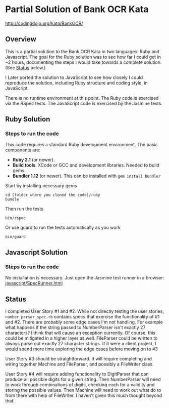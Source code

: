 # Partial Solution of Bank OCR Kata

<http://codingdojo.org/kata/BankOCR/>

## Overview

This is a partial solution to the Bank OCR Kata in two languages: Ruby and Javascript.
The goal for the Ruby solution was to see how far I could get in ~2 hours, documenting
the steps I would take towards a complete solution. (See [Status](#status) below.)

I Later ported the solution to JavaScript to see how closely I could reproduce the
solution, including Ruby structure and coding style, in JavaScript.

There is no runtime environment at this point. The Ruby code is exercised via the RSpec
tests. The JavaScript code is exercised by the Jasmine tests.

## Ruby Solution

### Steps to run the code

This code requires a standard Ruby development environment. The basic components are:

- **Ruby 2.1** (or newer).
- **Build tools**. XCode or GCC and development libraries. Needed to build gems.
- **Bundler 1.12** (or newer). This can be installed with `gem install bundler`

Start by installing necessary gems

    cd [folder where you cloned the code]/ruby
    bundle

Then run the tests

    bin/rspec

Or use guard to run the tests automatically as you work

    bin/guard

## Javascript Solution

### Steps to run the code

No installation is necessary. Just open the Jasmine test runner in a browser:
[javascript/SpecRunner.html](javascript/SpecRunner.html)

## Status

I completed User Story #1 and #2. While not directly testing the user stories, `number_parser_spec.rb`
contains specs that exercise the functionality of #1 and #2. There are probably some edge cases I'm not
handling. For example what happens if the string passed to NumberParser isn't exactly 27 characters? I 
think that will cause an exception currently. Of course, this could be mitigated in a higher layer as
well. FileParser could be written to always parse out exactly 27 character strings. If it were a client
project, I would spend more time exploring the edge cases before moving on to #3

User Story #3 should be straightforward. It will require completing and wiring together Machine and
FileParser, and possibly a FileWriter class.

User Story #4 will require adding functionality to DigitParser that can produce all possible digits for
a given string. Then NumberParser will need to work through combinations of digits, checking each for
a validity and storing the possible values. Then Machine will need to work out what do to from there
with help of FileWriter. I haven't given this much thought beyond that.

